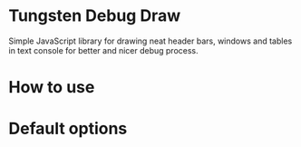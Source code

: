 # Tungsten Debug Draw

Simple JavaScript library for drawing neat header bars, windows and tables in text console for better and nicer debug process.


# How to use



# Default options

